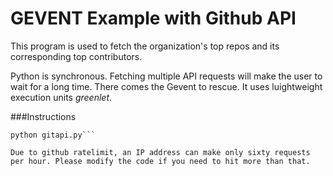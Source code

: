 # GEVENT Example with Github API
This program is used to fetch the organization's top repos and its corresponding top contributors.

Python is synchronous. Fetching multiple API requests will make the user to wait for a long time. There comes the Gevent to rescue. It uses luightweight execution units *greenlet*.

###Instructions

```pip install -r requirements.txt
python gitapi.py```

Due to github ratelimit, an IP address can make only sixty requests per hour. Please modify the code if you need to hit more than that.
